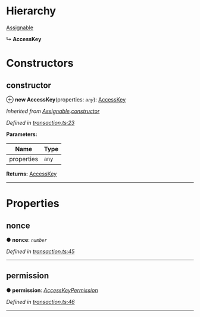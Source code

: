 

# Hierarchy

 [Assignable](_transaction_.assignable.md)

**↳ AccessKey**

# Constructors

<a id="constructor"></a>

##  constructor

⊕ **new AccessKey**(properties: *`any`*): [AccessKey](_transaction_.accesskey.md)

*Inherited from [Assignable](_transaction_.assignable.md).[constructor](_transaction_.assignable.md#constructor)*

*Defined in [transaction.ts:23](https://github.com/nearprotocol/nearlib/blob/b17214a/src.ts/transaction.ts#L23)*

**Parameters:**

| Name | Type |
| ------ | ------ |
| properties | `any` |

**Returns:** [AccessKey](_transaction_.accesskey.md)

___

# Properties

<a id="nonce"></a>

##  nonce

**● nonce**: *`number`*

*Defined in [transaction.ts:45](https://github.com/nearprotocol/nearlib/blob/b17214a/src.ts/transaction.ts#L45)*

___
<a id="permission"></a>

##  permission

**● permission**: *[AccessKeyPermission](_transaction_.accesskeypermission.md)*

*Defined in [transaction.ts:46](https://github.com/nearprotocol/nearlib/blob/b17214a/src.ts/transaction.ts#L46)*

___


